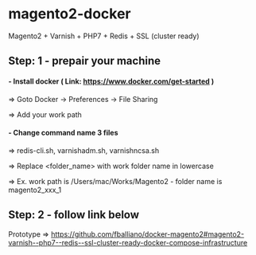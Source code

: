 # magento2-docker
Magento2 + Varnish + PHP7 + Redis + SSL (cluster ready)

## Step: 1 - prepair your machine
#### - Install docker ( Link: https://www.docker.com/get-started )
=> Goto Docker -> Preferences -> File Sharing

=> Add your work path


#### - Change command name 3 files
=> redis-cli.sh, varnishadm.sh, varnishncsa.sh

=> Replace <folder_name> with work folder name in lowercase

=> Ex. work path is /Users/mac/Works/Magento2 - folder name is magento2_xxx_1

## Step: 2 - follow link below
Prototype => https://github.com/fballiano/docker-magento2#magento2-varnish--php7--redis--ssl-cluster-ready-docker-compose-infrastructure
